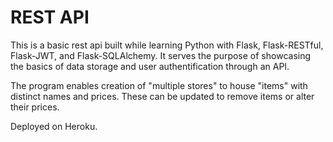 # REST API

This is a basic rest api built while learning
Python with Flask, Flask-RESTful, Flask-JWT, and Flask-SQLAlchemy. 
It serves the purpose of showcasing the basics of data storage and 
user authentification through an API. 

The program enables creation of "multiple stores" to house "items" with distinct names
and prices. These can be updated to remove items or alter their prices. 

Deployed on Heroku. 
